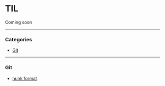 # TIL

Coming soon

---

### Categories

* [Git](#git)

---

### Git

- [hunk format](git/2020-06-16_hunk-format.md)
